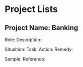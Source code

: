 # Project Lists

## Project Name: Banking

Role:
Description:

  Situaltion: 
  Task:
  Action:
  Remedy:

Sample: 
Reference:

